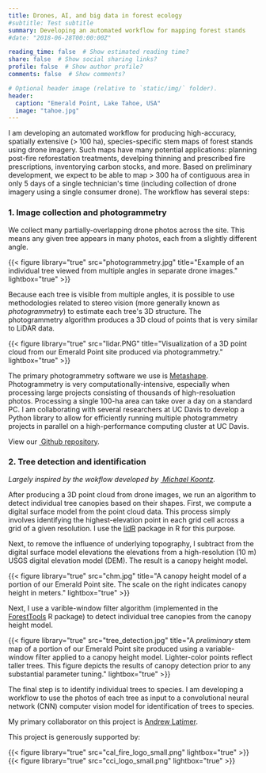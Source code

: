 ```yaml
---
title: Drones, AI, and big data in forest ecology
#subtitle: Test subtitle
summary: Developing an automated workflow for mapping forest stands
#date: "2018-06-28T00:00:00Z"

reading_time: false  # Show estimated reading time?
share: false  # Show social sharing links?
profile: false  # Show author profile?
comments: false  # Show comments?

# Optional header image (relative to `static/img/` folder).
header:
  caption: "Emerald Point, Lake Tahoe, USA"
  image: "tahoe.jpg"
---
```


I am developing an automated workflow for producing high-accuracy, spatially extensive (> 100 ha), species-specific stem maps of forest stands using drone imagery. Such maps have many potential applications: planning post-fire reforestation treatments, develping thinning and prescribed fire prescriptions, inventorying carbon stocks, and more. Based on preliminary development, we expect to be able to map > 300 ha of contiguous area in only 5 days of a single technician's time (including collection of drone imagery using a single consumer drone). The workflow has several steps:

### 1. Image collection and photogrammetry

We collect many partially-overlapping drone photos across the site. This means any given tree appears in many photos, each from a slightly different angle.

{{< figure library="true" src="photogrammetry.jpg" title="Example of an individual tree viewed from multiple angles in separate drone images." lightbox="true" >}}

Because each tree is visible from multiple angles, it is possible to use methodologies related to stereo vision (more generally known as *photogrammetry*) to estimate each tree's 3D structure. The photogrammetry algorithm produces a 3D cloud of points that is very similar to LiDAR data.

{{< figure library="true" src="lidar.PNG" title="Visualization of a 3D point cloud from our Emerald Point site produced via photogrammetry." lightbox="true" >}}

The primary photogrammetry software we use is [Metashape](https://www.agisoft.com/). Photogrammetry is very computationally-intensive, especially when processing large projects consisting of thousands of high-resoluation photos. Processing a single 100-ha area can take over a day on a standard PC. I am collaborating with several researchers at UC Davis to develop a Python library to allow for efficiently running multiple photogrammetry projects in parallel on a high-performance computing cluster at UC Davis.

View our [<i class="fab fa-github"></i>&nbsp;Github repository](https://github.com/ucdavis/metashape).


### 2. Tree detection and identification

*Largely inspired by the wokflow developed by [<i class="fab fa-github"></i>&nbsp;Michael Koontz](https://github.com/mikoontz/local-structure-wpb-severity).*

After producing a 3D point cloud from drone images, we run an algorithm to detect individual tree canopies based on their shapes. First, we compute a digital surface model from the point cloud data. This process simply involves identifying the highest-elevation point in each grid cell across a grid of a given resolution. I use the [lidR](https://cran.r-project.org/web/packages/lidR/index.html) package in R for this purpose.

Next, to remove the influence of underlying topography, I subtract from the digital surface model elevations the elevations from a high-resolution (10 m) USGS digital elevation model (DEM). The result is a canopy height model.

{{< figure library="true" src="chm.jpg" title="A canopy height model of a portion of our Emerald Point site. The scale on the right indicates canopy height in meters." lightbox="true" >}}

Next, I use a varible-window filter algorithm (implemented in the [ForestTools](https://cran.r-project.org/web/packages/ForestTools/) R package) to detect individual tree canopies from the canopy height model.

{{< figure library="true" src="tree_detection.jpg" title="A *preliminary* stem map of a portion of our Emerald Point site produced using a variable-window filter applied to a canopy height model. Lighter-color points reflect taller trees. This figure depicts the results of canopy detection prior to any substantial parameter tuning." lightbox="true" >}}

The final step is to identify individual trees to species. I am developing a workflow to use the photos of each tree as input to a convolutional neural network (CNN) computer vision model for identification of trees to species.

My primary collaborator on this project is [Andrew Latimer](https://www.plantsciences.ucdavis.edu/people/andrew-latimer).

This project is generously supported by:

{{< figure library="true" src="cal_fire_logo_small.png" lightbox="true" >}}{{< figure library="true" src="cci_logo_small.png" lightbox="true" >}}
